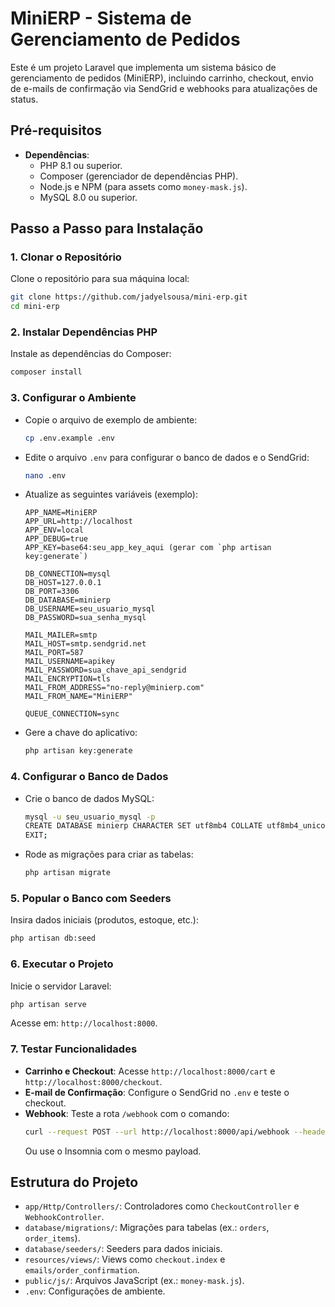 # MiniERP - Sistema de Gerenciamento de Pedidos

  Este é um projeto Laravel que implementa um sistema básico de gerenciamento de pedidos (MiniERP), incluindo carrinho, checkout, envio de e-mails de confirmação via SendGrid e webhooks para atualizações de status.

  ## Pré-requisitos

  - **Dependências**:
    - PHP 8.1 ou superior.
    - Composer (gerenciador de dependências PHP).
    - Node.js e NPM (para assets como `money-mask.js`).
    - MySQL 8.0 ou superior.

  ## Passo a Passo para Instalação

  ### 1. Clonar o Repositório
  Clone o repositório para sua máquina local:
  ```bash
  git clone https://github.com/jadyelsousa/mini-erp.git
  cd mini-erp
  ```

  ### 2. Instalar Dependências PHP
  Instale as dependências do Composer:
  ```bash
  composer install
  ```

  ### 3. Configurar o Ambiente
  - Copie o arquivo de exemplo de ambiente:
    ```bash
    cp .env.example .env
    ```
  - Edite o arquivo `.env` para configurar o banco de dados e o SendGrid:
    ```bash
    nano .env
    ```
  - Atualize as seguintes variáveis (exemplo):
    ```env
    APP_NAME=MiniERP
    APP_URL=http://localhost
    APP_ENV=local
    APP_DEBUG=true
    APP_KEY=base64:seu_app_key_aqui (gerar com `php artisan key:generate`)

    DB_CONNECTION=mysql
    DB_HOST=127.0.0.1
    DB_PORT=3306
    DB_DATABASE=minierp
    DB_USERNAME=seu_usuario_mysql
    DB_PASSWORD=sua_senha_mysql

    MAIL_MAILER=smtp
    MAIL_HOST=smtp.sendgrid.net
    MAIL_PORT=587
    MAIL_USERNAME=apikey
    MAIL_PASSWORD=sua_chave_api_sendgrid
    MAIL_ENCRYPTION=tls
    MAIL_FROM_ADDRESS="no-reply@minierp.com"
    MAIL_FROM_NAME="MiniERP"

    QUEUE_CONNECTION=sync
    ```
  - Gere a chave do aplicativo:
    ```bash
    php artisan key:generate
    ```

  ### 4. Configurar o Banco de Dados
  - Crie o banco de dados MySQL:
    ```bash
    mysql -u seu_usuario_mysql -p
    CREATE DATABASE minierp CHARACTER SET utf8mb4 COLLATE utf8mb4_unicode_ci;
    EXIT;
    ```
  - Rode as migrações para criar as tabelas:
    ```bash
    php artisan migrate
    ```

  ### 5. Popular o Banco com Seeders
  Insira dados iniciais (produtos, estoque, etc.):
  ```bash
  php artisan db:seed
  ```

  ### 6. Executar o Projeto
  Inicie o servidor Laravel:
  ```bash
  php artisan serve
  ```
  Acesse em: `http://localhost:8000`.

  ### 7. Testar Funcionalidades
  - **Carrinho e Checkout**: Acesse `http://localhost:8000/cart` e `http://localhost:8000/checkout`.
  - **E-mail de Confirmação**: Configure o SendGrid no `.env` e teste o checkout.
  - **Webhook**: Teste a rota `/webhook` com o comando:
    ```bash
    curl --request POST --url http://localhost:8000/api/webhook --header 'Content-Type: application/json' --header 'Accept: application/json' --data '{"order_id":1,"status":"approved"}'
    ```
    Ou use o Insomnia com o mesmo payload.

  ## Estrutura do Projeto
  - `app/Http/Controllers/`: Controladores como `CheckoutController` e `WebhookController`.
  - `database/migrations/`: Migrações para tabelas (ex.: `orders`, `order_items`).
  - `database/seeders/`: Seeders para dados iniciais.
  - `resources/views/`: Views como `checkout.index` e `emails/order_confirmation`.
  - `public/js/`: Arquivos JavaScript (ex.: `money-mask.js`).
  - `.env`: Configurações de ambiente.
